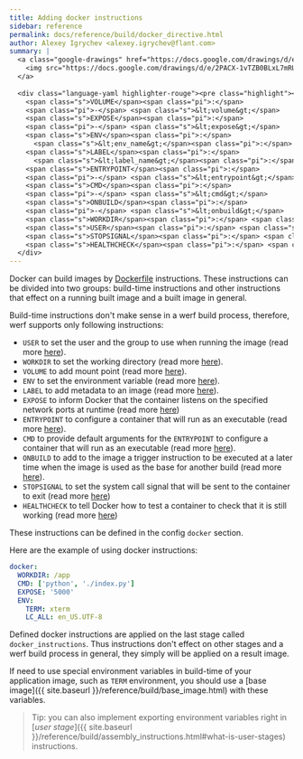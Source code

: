 ```yaml
---
title: Adding docker instructions
sidebar: reference
permalink: docs/reference/build/docker_directive.html
author: Alexey Igrychev <alexey.igrychev@flant.com>
summary: |
  <a class="google-drawings" href="https://docs.google.com/drawings/d/e/2PACX-1vTZB0BLxL7mRUFxkrOMaj310CQgb5D5H_V0gXe7QYsTu3kKkdwchg--A1EoEP2CtKbO8pp2qARfeoOK/pub?w=2031&amp;h=144" data-featherlight="image">
    <img src="https://docs.google.com/drawings/d/e/2PACX-1vTZB0BLxL7mRUFxkrOMaj310CQgb5D5H_V0gXe7QYsTu3kKkdwchg--A1EoEP2CtKbO8pp2qARfeoOK/pub?w=1016&amp;h=72">
  </a>
  
  <div class="language-yaml highlighter-rouge"><pre class="highlight"><code><span class="s">docker</span><span class="pi">:</span>
    <span class="s">VOLUME</span><span class="pi">:</span>
    <span class="pi">-</span> <span class="s">&lt;volume&gt;</span>
    <span class="s">EXPOSE</span><span class="pi">:</span>
    <span class="pi">-</span> <span class="s">&lt;expose&gt;</span>
    <span class="s">ENV</span><span class="pi">:</span>
      <span class="s">&lt;env_name&gt;</span><span class="pi">:</span> <span class="s">&lt;env_value&gt;</span>
    <span class="s">LABEL</span><span class="pi">:</span>
      <span class="s">&lt;label_name&gt;</span><span class="pi">:</span> <span class="s">&lt;label_value&gt;</span>
    <span class="s">ENTRYPOINT</span><span class="pi">:</span>
    <span class="pi">-</span> <span class="s">&lt;entrypoint&gt;</span>
    <span class="s">CMD</span><span class="pi">:</span>
    <span class="pi">-</span> <span class="s">&lt;cmd&gt;</span>
    <span class="s">ONBUILD</span><span class="pi">:</span>
    <span class="pi">-</span> <span class="s">&lt;onbuild&gt;</span>
    <span class="s">WORKDIR</span><span class="pi">:</span> <span class="s">&lt;workdir&gt;</span>
    <span class="s">USER</span><span class="pi">:</span> <span class="s">&lt;user&gt;</span>
    <span class="s">STOPSIGNAL</span><span class="pi">:</span> <span class="s">&lt;stopsignal&gt;</span>
    <span class="s">HEALTHCHECK</span><span class="pi">:</span> <span class="s">&lt;healthcheck&gt;</span></code></pre>
  </div>
---
```


Docker can build images by [Dockerfile](https://docs.docker.com/engine/reference/builder/) instructions. These instructions can be divided into two groups: build-time instructions and other instructions that effect on a running built image and a built image in general.  

Build-time instructions don't make sense in a werf build process, therefore, werf supports only following instructions:

* `USER` to set the user and the group to use when running the image (read more [here](https://docs.docker.com/engine/reference/builder/#user)).
* `WORKDIR` to set the working directory (read more [here](https://docs.docker.com/engine/reference/builder/#workdir)).
* `VOLUME` to add mount point (read more [here](https://docs.docker.com/engine/reference/builder/#volume)).
* `ENV` to set the environment variable (read more [here](https://docs.docker.com/engine/reference/builder/#env)).
* `LABEL` to add metadata to an image (read more [here](https://docs.docker.com/engine/reference/builder/#label)).
* `EXPOSE` to inform Docker that the container listens on the specified network ports at runtime (read more [here](https://docs.docker.com/engine/reference/builder/#expose))
* `ENTRYPOINT` to configure a container that will run as an executable (read more [here](https://docs.docker.com/engine/reference/builder/#entrypoint)).
* `CMD` to provide default arguments for the `ENTRYPOINT` to configure a container that will run as an executable (read more [here](https://docs.docker.com/engine/reference/builder/#cmd)).
* `ONBUILD` to add to the image a trigger instruction to be executed at a later time when the image is used as the base for another build (read more [here](https://docs.docker.com/engine/reference/builder/#onbuild)).
* `STOPSIGNAL` to set the system call signal that will be sent to the container to exit (read more [here](https://docs.docker.com/engine/reference/builder/#stopsignal))
* `HEALTHCHECK` to tell Docker how to test a container to check that it is still working (read more [here](https://docs.docker.com/engine/reference/builder/#healthcheck))

These instructions can be defined in the config `docker` section.

Here are the example of using docker instructions:

```yaml
docker:
  WORKDIR: /app
  CMD: ['python', './index.py']
  EXPOSE: '5000'
  ENV:
    TERM: xterm
    LC_ALL: en_US.UTF-8
```

Defined docker instructions are applied on the last stage called `docker_instructions`. Thus instructions don't effect on other stages and a werf build process in general, they simply will be applied on a result image. 

If need to use special environment variables in build-time of your application image, such as `TERM` environment, you should use a [base image]({{ site.baseurl }}/reference/build/base_image.html) with these variables.

> Tip: you can also implement exporting environment variables right in [_user stage_]({{ site.baseurl }}/reference/build/assembly_instructions.html#what-is-user-stages) instructions.
